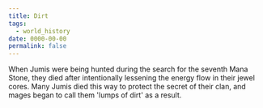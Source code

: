 ```yaml
---
title: Dirt
tags:
  - world_history
date: 0000-00-00
permalink: false
---
```

When Jumis were being hunted during the search for the seventh Mana Stone, they died after intentionally lessening the energy flow in their jewel cores. Many Jumis died this way to protect the secret of their clan, and mages began to call them 'lumps of dirt' as a result.